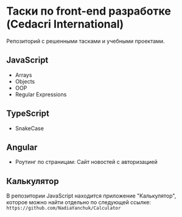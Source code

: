 # Таски по front-end разработке (Cedacri International)

Репозиторий с решенными тасками и учебными проектами. 

## JavaScript
- Arrays
- Objects
- OOP
- Regular Expressions

## TypeScript
- SnakeCase 

## Angular
- Роутинг по страницам: Сайт новостей с авторизацией

## Калькулятор
В репозитории JavaScript находится приложение "Калькулятор", которое можно найти отдельно по следующей ссылке: `https://github.com/NadiaYanchuk/Calculator`
